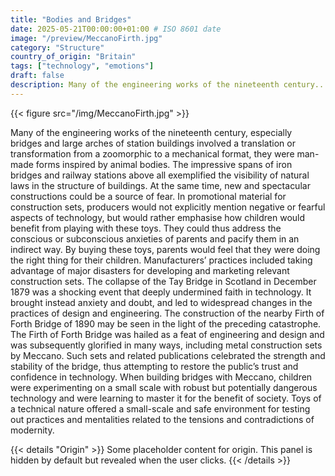 ```yaml
---
title: "Bodies and Bridges"
date: 2025-05-21T00:00:00+01:00 # ISO 8601 date
image: "/preview/MeccanoFirth.jpg"
category: "Structure"
country_of_origin: "Britain"
tags: ["technology", "emotions"]
draft: false
description: Many of the engineering works of the nineteenth century...
---
```


{{< figure src="/img/MeccanoFirth.jpg" >}}

Many of the engineering works of the nineteenth century, especially bridges and large arches of station buildings involved a translation or transformation from a zoomorphic to a mechanical format, they were man-made forms inspired by animal bodies. The impressive spans of iron bridges and railway stations above all exemplified the visibility of natural laws in the structure of buildings. At the same time, new and spectacular constructions could be a source of fear. In promotional material for construction sets, producers would not explicitly mention negative or fearful aspects of technology, but would rather emphasise how children would benefit from playing with these toys. They could thus address the conscious or subconscious anxieties of parents and pacify them in an indirect way. By buying these toys, parents would feel that they were doing the right thing for their children. Manufacturers’ practices included taking advantage of major disasters for developing and marketing relevant construction sets. The collapse of the Tay Bridge in Scotland in December 1879 was a shocking event that deeply undermined faith in technology. It brought instead anxiety and doubt, and led to widespread changes in the practices of design and engineering. The construction of the nearby Firth of Forth Bridge of 1890 may be seen in the light of the preceding catastrophe. The Firth of Forth Bridge was hailed as a feat of engineering and design and was subsequently glorified in many ways, including metal construction sets by Meccano. Such sets and related publications celebrated the strength and stability of the bridge, thus attempting to restore the public’s trust and confidence in technology. When building bridges with Meccano, children were experimenting on a small scale with robust but potentially dangerous technology and were learning to master it for the benefit of society. Toys of a technical nature offered a small-scale and safe environment for testing out practices and mentalities related to the tensions and contradictions of modernity.


{{< details "Origin" >}}
Some placeholder content for origin. This panel is hidden by default but revealed when the user clicks.
{{< /details >}}

